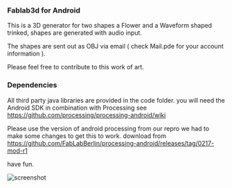 ### Fablab3d for Android

This is a 3D generator for two shapes a Flower and a Waveform shaped trinked, shapes are generated with audio input.

The shapes are sent out as OBJ via email ( check Mail.pde for your account information ).

Please feel free to contribute to this work of art.


### Dependencies 

All third party java libraries are provided in the code folder. 
you will need the Android SDK in combination with Processing see https://github.com/processing/processing-android/wiki

Please use the version of android processing from our repro we had to make some changes 
to get this to work. download from https://github.com/FabLabBerlin/processing-android/releases/tag/0217-mod-r1

have fun.


![screenshot](https://raw.githubusercontent.com/wiki/FabLabBerlin/Fablab3D/media/Screenshot_2014-11-10-14-54-55.png)

